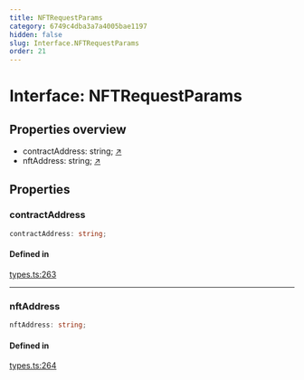```yaml
---
title: NFTRequestParams
category: 6749c4dba3a7a4005bae1197
hidden: false
slug: Interface.NFTRequestParams
order: 21
---
```


# Interface: NFTRequestParams

## Properties overview

- contractAddress:  string; [↗](#contractaddress)
- nftAddress:  string; [↗](#nftaddress)

## Properties

### contractAddress

```ts
contractAddress: string;
```

#### Defined in

[types.ts:263](https://github.com/zkcloudworker/minatokens-lib/blob/main/packages/api/src/types.ts#L263)

***

### nftAddress

```ts
nftAddress: string;
```

#### Defined in

[types.ts:264](https://github.com/zkcloudworker/minatokens-lib/blob/main/packages/api/src/types.ts#L264)
